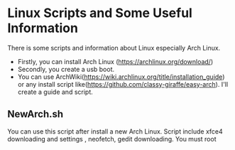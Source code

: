 # Linux Scripts and Some Useful Information

There is some scripts and information about Linux especially Arch Linux.
- Firstly, you can install Arch Linux (https://archlinux.org/download/)
- Secondly, you create a usb boot.
- You can use ArchWiki(https://wiki.archlinux.org/title/installation_guide) or any install script like(https://github.com/classy-giraffe/easy-arch). I'll create a guide and script.

## NewArch.sh
You can use this script after install a new Arch Linux. Script include xfce4 downloading and settings , neofetch, gedit
downloading.
    You must root